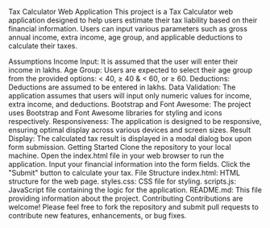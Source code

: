 Tax Calculator Web Application
This project is a Tax Calculator web application designed to help users estimate their tax liability based on their financial information. Users can input various parameters such as gross annual income, extra income, age group, and applicable deductions to calculate their taxes.

Assumptions
Income Input: It is assumed that the user will enter their income in lakhs.
Age Group: Users are expected to select their age group from the provided options: < 40, ≥ 40 & < 60, or ≥ 60.
Deductions: Deductions are assumed to be entered in lakhs.
Data Validation: The application assumes that users will input only numeric values for income, extra income, and deductions.
Bootstrap and Font Awesome: The project uses Bootstrap and Font Awesome libraries for styling and icons respectively.
Responsiveness: The application is designed to be responsive, ensuring optimal display across various devices and screen sizes.
Result Display: The calculated tax result is displayed in a modal dialog box upon form submission.
Getting Started
Clone the repository to your local machine.
Open the index.html file in your web browser to run the application.
Input your financial information into the form fields.
Click the "Submit" button to calculate your tax.
File Structure
index.html: HTML structure for the web page.
styles.css: CSS file for styling.
scripts.js: JavaScript file containing the logic for the application.
README.md: This file providing information about the project.
Contributing
Contributions are welcome! Please feel free to fork the repository and submit pull requests to contribute new features, enhancements, or bug fixes.
